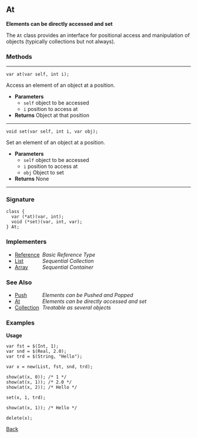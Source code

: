 At
--
__Elements can be directly accessed and set__

The `At` class provides an interface for positional access and manipulation of objects (typically collections but not always).


### Methods

-------------------------------

    var at(var self, int i);

Access an element of an object at a position.

* __Parameters__
    * `self` object to be accessed
    * `i` position to access at
* __Returns__ Object at that position

------------------------------- 

    void set(var self, int i, var obj);

Set an element of an object at a position.

* __Parameters__
    * `self` object to be accessed
    * `i` position to access at
    * `obj` Object to set
* __Returns__ None

------------------------------- 


### Signature


    class {
      var (*at)(var, int);
      void (*set)(var, int, var);
    } At;
    

### Implementers

* <span style="width:75px; float:left;">[Reference](reference)</span> _Basic Reference Type_
* <span style="width:75px; float:left;">[List](list)</span> _Sequential Collection_
* <span style="width:75px; float:left;">[Array](array)</span> _Sequential Container_


### See Also

* <span style="width:75px; float:left;">[Push](push)</span> _Elements can be Pushed and Popped_
* <span style="width:75px; float:left;">[At](at)</span> _Elements can be directly accessed and set_
* <span style="width:75px; float:left;">[Collection](collection)</span> _Treatable as several objects_


### Examples

__Usage__

    var fst = $(Int, 1);
    var snd = $(Real, 2.0);
    var trd = $(String, "Hello");

    var x = new(List, fst, snd, trd);

    show(at(x, 0)); /* 1 */
    show(at(x, 1)); /* 2.0 */
    show(at(x, 2)); /* Hello */
    
    set(x, 1, trd);
    
    show(at(x, 1)); /* Hello */
    
    delete(x);

[Back](/documentation)
